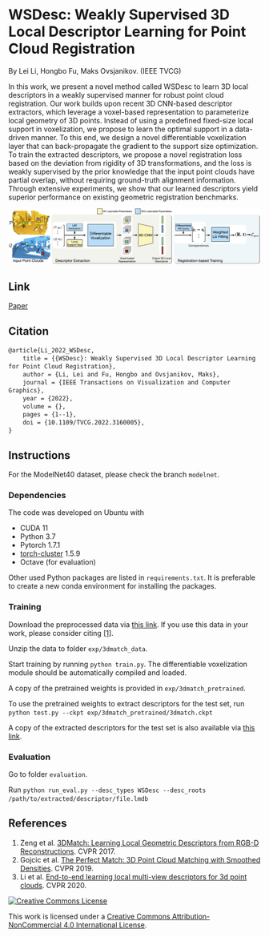 # WSDesc: Weakly Supervised 3D Local Descriptor Learning for Point Cloud Registration

By Lei Li, Hongbo Fu, Maks Ovsjanikov. (IEEE TVCG)


In this work, we present a novel method called WSDesc to learn 3D local descriptors in a weakly supervised manner for robust point cloud registration. Our work builds upon recent 3D CNN-based descriptor extractors, which leverage a voxel-based representation to parameterize local geometry of 3D points. Instead of using a predefined fixed-size local support in voxelization, we propose to learn the optimal support in a data-driven manner. To this end, we design a novel differentiable voxelization layer that can back-propagate the gradient to the support size optimization. To train the extracted descriptors, we propose a novel registration loss based on the deviation from rigidity of 3D transformations, and the loss is weakly supervised by the prior knowledge that the input point clouds have partial overlap, without requiring ground-truth alignment information. Through extensive experiments, we show that our learned descriptors yield superior performance on existing geometric registration benchmarks.

![pipeline](res/fig_pipeline.png)


## Link

[Paper](https://arxiv.org/pdf/2108.02740.pdf)


## Citation
```
@article{Li_2022_WSDesc,
    title = {{WSDesc}: Weakly Supervised 3D Local Descriptor Learning for Point Cloud Registration},
    author = {Li, Lei and Fu, Hongbo and Ovsjanikov, Maks},
    journal = {IEEE Transactions on Visualization and Computer Graphics},
    year = {2022},
    volume = {},
    pages = {1--1},
    doi = {10.1109/TVCG.2022.3160005},
}
```


## Instructions

For the ModelNet40 dataset, please check the branch `modelnet`.

### Dependencies

The code was developed on Ubuntu with 
- CUDA 11
- Python 3.7
- Pytorch 1.7.1
- [torch-cluster](https://github.com/rusty1s/pytorch_cluster) 1.5.9
- Octave (for evaluation)

Other used Python packages are listed in `requirements.txt`.
It is preferable to create a new conda environment for installing the packages.


### Training

Download the preprocessed data via [this link](https://1drv.ms/u/s!Alg6Vpe53dEDgbJv6eMhRlhhxYxI9g?e=Jn64aB). If you use this data in your work, please consider citing [[1]](#references).

Unzip the data to folder `exp/3dmatch_data`.

Start training by running `python train.py`. The differentiable voxelization module should be automatically compiled and loaded.

A copy of the pretrained weights is provided in `exp/3dmatch_pretrained`.

To use the pretrained weights to extract descriptors for the test set, run `python test.py --ckpt exp/3dmatch_pretrained/3dmatch.ckpt`

A copy of the extracted descriptors for the test set is also available via [this link](https://1drv.ms/u/s!Alg6Vpe53dEDgbJwnr9R84R1NsN9_Q?e=ieVT1u).


### Evaluation

Go to folder `evaluation`.

Run `python run_eval.py --desc_types WSDesc --desc_roots /path/to/extracted/descriptor/file.lmdb`


## References

1. Zeng et al. [3DMatch: Learning Local Geometric Descriptors from RGB-D Reconstructions](http://3dmatch.cs.princeton.edu/). CVPR 2017.
1. Gojcic et al. [The Perfect Match: 3D Point Cloud Matching with Smoothed Densities](https://github.com/zgojcic/3DSmoothNet). CVPR 2019.
1. Li et al. [End-to-end learning local multi-view descriptors for 3d point clouds](https://github.com/craigleili/3DLocalMultiViewDesc). CVPR 2020.


[![Creative Commons License](https://i.creativecommons.org/l/by-nc/4.0/80x15.png)](http://creativecommons.org/licenses/by-nc/4.0/)

This work is licensed under a [Creative Commons Attribution-NonCommercial 4.0 International License](http://creativecommons.org/licenses/by-nc/4.0/).
